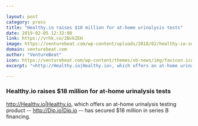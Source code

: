 ```yaml
---

layout: post
category: press
title: "Healthy.io raises $18 million for at-home urinalysis tests"
date: 2019-02-05 12:32:08
link: https://vrhk.co/2BvkZEH
image: https://venturebeat.com/wp-content/uploads/2018/02/healthy-io-smartphone-clinical-grade-medical.jpg?w=1200&strip=all
domain: venturebeat.com
author: "VentureBeat"
icon: https://venturebeat.com/wp-content/themes/vb-news/img/favicon.ico
excerpt: "<http://Healthy.io|Healthy.io>, which offers an at-home urinalysis testing product -- <http://Dip.io|Dip.io> -- has secured $18 million in series B financing."

---
```


### Healthy.io raises $18 million for at-home urinalysis tests

<http://Healthy.io|Healthy.io>, which offers an at-home urinalysis testing product -- <http://Dip.io|Dip.io> -- has secured $18 million in series B financing.